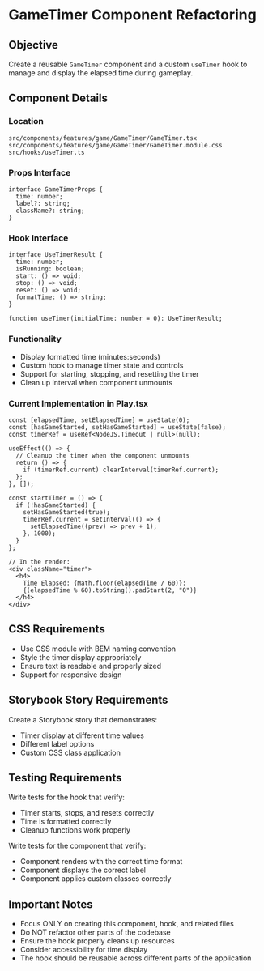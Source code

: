 # GameTimer Component Refactoring

## Objective
Create a reusable `GameTimer` component and a custom `useTimer` hook to manage and display the elapsed time during gameplay.

## Component Details

### Location
`src/components/features/game/GameTimer/GameTimer.tsx`
`src/components/features/game/GameTimer/GameTimer.module.css`
`src/hooks/useTimer.ts`

### Props Interface
```tsx
interface GameTimerProps {
  time: number;
  label?: string;
  className?: string;
}
```

### Hook Interface
```tsx
interface UseTimerResult {
  time: number;
  isRunning: boolean;
  start: () => void;
  stop: () => void;
  reset: () => void;
  formatTime: () => string;
}

function useTimer(initialTime: number = 0): UseTimerResult;
```

### Functionality
- Display formatted time (minutes:seconds)
- Custom hook to manage timer state and controls
- Support for starting, stopping, and resetting the timer
- Clean up interval when component unmounts

### Current Implementation in Play.tsx
```tsx
const [elapsedTime, setElapsedTime] = useState(0);
const [hasGameStarted, setHasGameStarted] = useState(false);
const timerRef = useRef<NodeJS.Timeout | null>(null);

useEffect(() => {
  // Cleanup the timer when the component unmounts
  return () => {
    if (timerRef.current) clearInterval(timerRef.current);
  };
}, []);

const startTimer = () => {
  if (!hasGameStarted) {
    setHasGameStarted(true);
    timerRef.current = setInterval(() => {
      setElapsedTime((prev) => prev + 1);
    }, 1000);
  }
};

// In the render:
<div className="timer">
  <h4>
    Time Elapsed: {Math.floor(elapsedTime / 60)}:
    {(elapsedTime % 60).toString().padStart(2, "0")}
  </h4>
</div>
```

## CSS Requirements
- Use CSS module with BEM naming convention
- Style the timer display appropriately
- Ensure text is readable and properly sized
- Support for responsive design

## Storybook Story Requirements
Create a Storybook story that demonstrates:
- Timer display at different time values
- Different label options
- Custom CSS class application

## Testing Requirements
Write tests for the hook that verify:
- Timer starts, stops, and resets correctly
- Time is formatted correctly
- Cleanup functions work properly

Write tests for the component that verify:
- Component renders with the correct time format
- Component displays the correct label
- Component applies custom classes correctly

## Important Notes
- Focus ONLY on creating this component, hook, and related files
- Do NOT refactor other parts of the codebase
- Ensure the hook properly cleans up resources
- Consider accessibility for time display
- The hook should be reusable across different parts of the application
